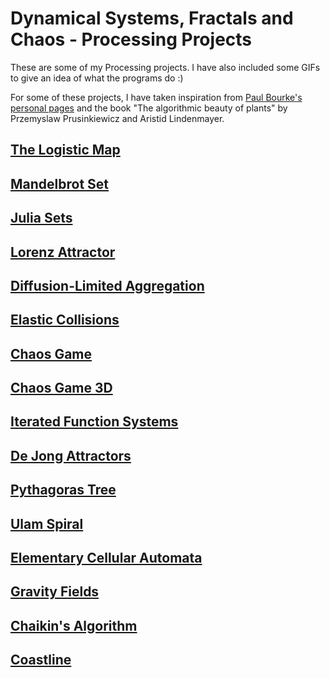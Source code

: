 # Dynamical Systems, Fractals and Chaos - Processing Projects

These are some of my Processing projects.
I have also included some GIFs to give an idea of what the programs do :)

For some of these projects, I have taken inspiration from [Paul Bourke's personal pages](http://paulbourke.net/) and the book "The algorithmic beauty of plants" by Przemyslaw Prusinkiewicz and Aristid Lindenmayer.

## [The Logistic Map](LogisticMap)

## [Mandelbrot Set](Mandelbrot)

## [Julia Sets](JuliaSets2)

## [Lorenz Attractor](LorenzAttractor2)

## [Diffusion-Limited Aggregation](DiffusionLimitedAggregation)

## [Elastic Collisions](ElasticCollisions)

## [Chaos Game](ChaosGame)

## [Chaos Game 3D](ChaosGame3D)

## [Iterated Function Systems](SimpleIFS)

## [De Jong Attractors](DeJongAttractor)

## [Pythagoras Tree](PythagorasTree)

## [Ulam Spiral](UlamSpiral)

## [Elementary Cellular Automata](ElementaryCA)

## [Gravity Fields](GravityField)

## [Chaikin's Algorithm](ChaikinsCurve)

## [Coastline](Coastline)
